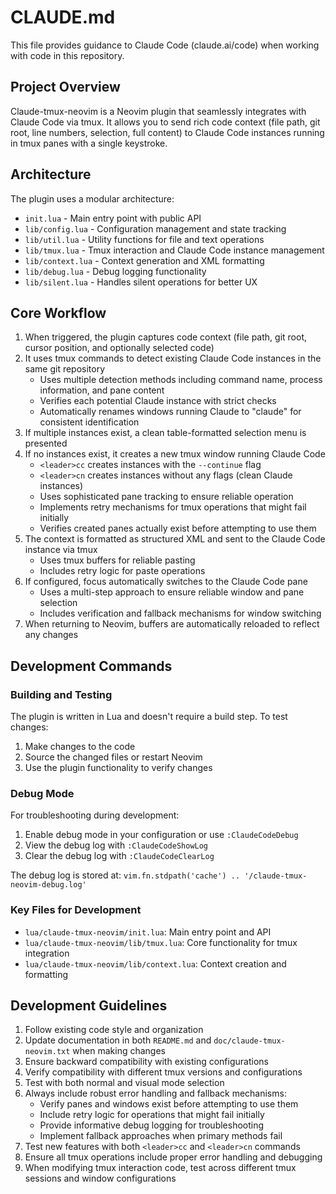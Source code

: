 # CLAUDE.md

This file provides guidance to Claude Code (claude.ai/code) when working with code in this repository.

## Project Overview

Claude-tmux-neovim is a Neovim plugin that seamlessly integrates with Claude Code via tmux. It allows you to send rich code context (file path, git root, line numbers, selection, full content) to Claude Code instances running in tmux panes with a single keystroke.

## Architecture

The plugin uses a modular architecture:

- `init.lua` - Main entry point with public API
- `lib/config.lua` - Configuration management and state tracking
- `lib/util.lua` - Utility functions for file and text operations
- `lib/tmux.lua` - Tmux interaction and Claude Code instance management
- `lib/context.lua` - Context generation and XML formatting
- `lib/debug.lua` - Debug logging functionality
- `lib/silent.lua` - Handles silent operations for better UX

## Core Workflow

1. When triggered, the plugin captures code context (file path, git root, cursor position, and optionally selected code)
2. It uses tmux commands to detect existing Claude Code instances in the same git repository
   - Uses multiple detection methods including command name, process information, and pane content
   - Verifies each potential Claude instance with strict checks
   - Automatically renames windows running Claude to "claude" for consistent identification
3. If multiple instances exist, a clean table-formatted selection menu is presented
4. If no instances exist, it creates a new tmux window running Claude Code
   - `<leader>cc` creates instances with the `--continue` flag
   - `<leader>cn` creates instances without any flags (clean Claude instances)
   - Uses sophisticated pane tracking to ensure reliable operation
   - Implements retry mechanisms for tmux operations that might fail initially
   - Verifies created panes actually exist before attempting to use them
5. The context is formatted as structured XML and sent to the Claude Code instance via tmux
   - Uses tmux buffers for reliable pasting
   - Includes retry logic for paste operations
6. If configured, focus automatically switches to the Claude Code pane
   - Uses a multi-step approach to ensure reliable window and pane selection
   - Includes verification and fallback mechanisms for window switching
7. When returning to Neovim, buffers are automatically reloaded to reflect any changes

## Development Commands

### Building and Testing

The plugin is written in Lua and doesn't require a build step. To test changes:

1. Make changes to the code
2. Source the changed files or restart Neovim
3. Use the plugin functionality to verify changes

### Debug Mode

For troubleshooting during development:

1. Enable debug mode in your configuration or use `:ClaudeCodeDebug`
2. View the debug log with `:ClaudeCodeShowLog`
3. Clear the debug log with `:ClaudeCodeClearLog`

The debug log is stored at: `vim.fn.stdpath('cache') .. '/claude-tmux-neovim-debug.log'`

### Key Files for Development

- `lua/claude-tmux-neovim/init.lua`: Main entry point and API
- `lua/claude-tmux-neovim/lib/tmux.lua`: Core functionality for tmux integration
- `lua/claude-tmux-neovim/lib/context.lua`: Context creation and formatting

## Development Guidelines

1. Follow existing code style and organization
2. Update documentation in both `README.md` and `doc/claude-tmux-neovim.txt` when making changes
3. Ensure backward compatibility with existing configurations
4. Verify compatibility with different tmux versions and configurations
5. Test with both normal and visual mode selection
6. Always include robust error handling and fallback mechanisms:
   - Verify panes and windows exist before attempting to use them
   - Include retry logic for operations that might fail initially
   - Provide informative debug logging for troubleshooting
   - Implement fallback approaches when primary methods fail
7. Test new features with both `<leader>cc` and `<leader>cn` commands
8. Ensure all tmux operations include proper error handling and debugging
9. When modifying tmux interaction code, test across different tmux sessions and window configurations
